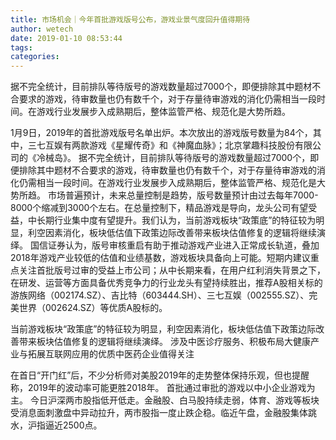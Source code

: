 ```yaml
---
title: 市场机会｜今年首批游戏版号公布，游戏业景气度回升值得期待
author: wetech
date: 2019-01-10 08:53:44
tags: 
categories: 
---
```

据不完全统计，目前排队等待版号的游戏数量超过7000个，即便排除其中题材不合要求的游戏，待审数量也仍有数千个，对于存量待审游戏的消化仍需相当一段时间。在游戏行业发展步入成熟期后，整体监管严格、规范化是大势所趋。
<!-- more -->
1月9日，2019年的首批游戏版号名单出炉。本次放出的游戏版号数量为84个，其中，三七互娱有两款游戏《星耀传奇》和《神魔血脉》；北京掌趣科技股份有限公司的《冷械岛》。
据不完全统计，目前排队等待版号的游戏数量超过7000个，即便排除其中题材不合要求的游戏，待审数量也仍有数千个，对于存量待审游戏的消化仍需相当一段时间。在游戏行业发展步入成熟期后，整体监管严格、规范化是大势所趋。
市场普遍预计，未来总量控制是趋势，版号数量预计由过去每年7000-8000个缩减到3000个左右。在总量控制下，精品游戏是导向，龙头公司有望受益，中长期行业集中度有望提升。我们认为，当前游戏板块“政策底”的特征较为明显，利空因素消化，板块低估值下政策边际改善带来板块估值修复的逻辑将继续演绎。
国信证券认为，版号审核重启有助于推动游戏产业进入正常成长轨道，叠加2018年游戏产业较低的估值和业绩基数，游戏板块具备向上可能。短期内建议重点关注首批版号过审的受益上市公司；从中长期来看，在用户红利消失背景之下，在研发、运营等方面具备优秀竞争力的行业龙头有望持续胜出，推荐A股相关标的游族网络（002174.SZ）、吉比特（603444.SH）、三七互娱（002555.SZ）、完美世界（002624.SZ）等优质A股标的。
 
 
当前游戏板块“政策底”的特征较为明显，利空因素消化，板块低估值下政策边际改善带来板块估值修复的逻辑将继续演绎。
涉及中医诊疗服务、积极布局大健康产业与拓展互联网应用的优质中医药企业值得关注
在首日“开门红”后，不少分析师对美股2019年的走势整体保持乐观，但也提醒称，2019年的波动率可能更胜2018年。
首批通过审批的游戏以中小企业游戏为主。
今日沪深两市股指低开低走。金融股、白马股持续走弱，体育、游戏等板块受消息面刺激盘中异动拉升，两市股指一度止跌企稳。临近午盘，金融股集体跳水，沪指逼近2500点。
